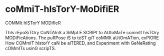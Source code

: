 # coMmiT-hIsTorY-MoDifiER
COMMIt hISTorY MODifIeR

ThIs rEpoSiTOry CoNTAInS a SiMpLE SCRIPt to AUtoMaTe commIt hisTOry MODiFicAtions. The puRPose iS to teST giT coMMIt aUtOmATion, exPlORE How COMmIT hIstorY caN be alTERED, and Experiment wIth GeNeRatIng cOMmITs usinG scripTS.
